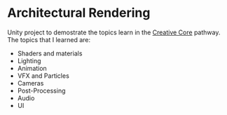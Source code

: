 # Architectural Rendering

Unity project to demostrate the topics learn in the [Creative Core](https://learn.unity.com/pathway/creative-core) pathway. The topics that I learned are:

* Shaders and materials
* Lighting
* Animation
* VFX and Particles
* Cameras
* Post-Processing
* Audio 
* UI
